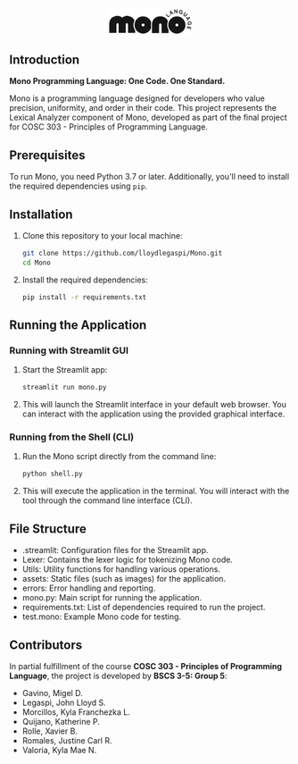 <p align="center">
  <img src="assets/img/mono_logo.png" width = 30%/>
</p>

## Introduction

**Mono Programming Language: One Code. One Standard.**

Mono is a programming language designed for developers who value precision, uniformity, and order in their code. 
This project represents the Lexical Analyzer component of Mono, developed as part of the final project for COSC 303 - Principles of Programming Language.


## Prerequisites

To run Mono, you need Python 3.7 or later. Additionally, you'll need to install the required dependencies using `pip`.

## Installation

1. Clone this repository to your local machine:

   ```bash
   git clone https://github.com/lloydlegaspi/Mono.git
   cd Mono
   ```

2. Install the required dependencies:

    ```bash
    pip install -r requirements.txt
    ```

## Running the Application
### Running with Streamlit GUI
1. Start the Streamlit app:

    ```bash
    streamlit run mono.py
    ```

2. This will launch the Streamlit interface in your default web browser. You can interact with the application using the provided graphical interface.

### Running from the Shell (CLI)
1. Run the Mono script directly from the command line:

    ```bash
    python shell.py
    ```
    
2. This will execute the application in the terminal. You will interact with the tool through the command line interface (CLI).

## File Structure
- .streamlit: Configuration files for the Streamlit app.
- Lexer: Contains the lexer logic for tokenizing Mono code.
- Utils: Utility functions for handling various operations.
- assets: Static files (such as images) for the application.
- errors: Error handling and reporting.
- mono.py: Main script for running the application.
- requirements.txt: List of dependencies required to run the project.
- test.mono: Example Mono code for testing.

## Contributors
In partial fulfillment of the course **COSC 303 - Principles of Programming Language**, the project is developed by **BSCS 3-5: Group 5**:

- Gavino, Migel D.
- Legaspi, John Lloyd S.
- Morcillos, Kyla Franchezka L.
- Quijano, Katherine P.
- Rolle, Xavier B.
- Romales, Justine Carl R.
- Valoria, Kyla Mae N.
